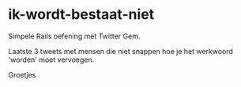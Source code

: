 ik-wordt-bestaat-niet
=====================

Simpele Rails oefening met Twitter Gem.

Laatste 3 tweets met mensen die niet snappen hoe je het werkwoord 'worden' moet vervoegen.

Groetjes